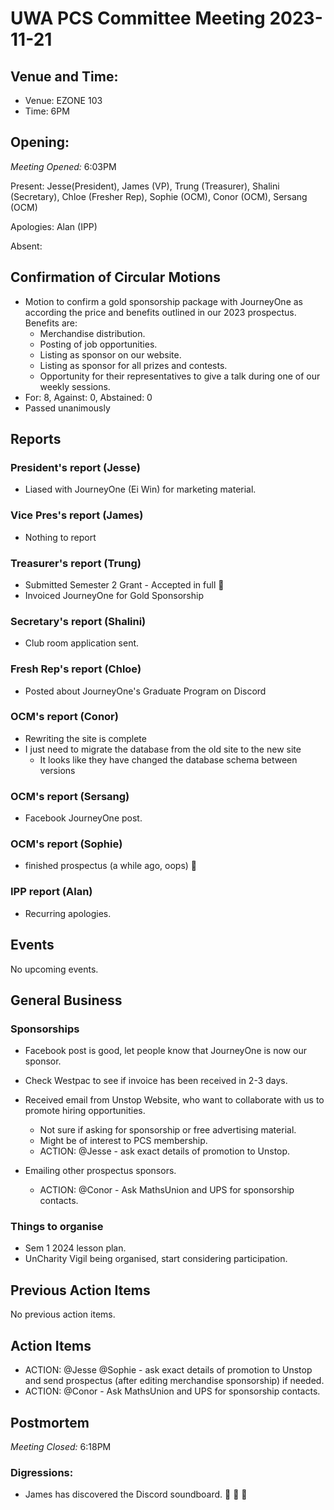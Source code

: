 # UWA PCS Committee Meeting 2023-11-21

## Venue and Time:
- Venue: EZONE 103
- Time: 6PM

## Opening:

_Meeting Opened:_ 6:03PM

Present: Jesse(President), James (VP), Trung (Treasurer), Shalini (Secretary), Chloe (Fresher Rep), Sophie (OCM), Conor (OCM), Sersang (OCM)

Apologies: Alan (IPP)

Absent: 

## Confirmation of Circular Motions
- Motion to confirm a gold sponsorship package with JourneyOne as according the price and benefits outlined in our 2023 prospectus. Benefits are:
    * Merchandise distribution.
    * Posting of job opportunities.
    * Listing as sponsor on our website.
    * Listing as sponsor for all prizes and contests.
    * Opportunity for their representatives to give a talk during one of our weekly sessions.
- For: 8, Against: 0, Abstained: 0
- Passed unanimously

## Reports

### President's report (Jesse)
- Liased with JourneyOne (Ei Win) for marketing material.

### Vice Pres's report (James)
- Nothing to report

### Treasurer's report (Trung)
- Submitted Semester 2 Grant - Accepted in full 🥳
- Invoiced JourneyOne for Gold Sponsorship 

### Secretary's report (Shalini)
- Club room application sent.

### Fresh Rep's report (Chloe)
- Posted about JourneyOne's Graduate Program on Discord

### OCM's report (Conor)
- Rewriting the site is complete
- I just need to migrate the database from the old site to the new site
    - It looks like they have changed the database schema between versions

### OCM's report (Sersang)
- Facebook JourneyOne post.

### OCM's report (Sophie)
- finished prospectus (a while ago, oops) :clap: 

### IPP report (Alan)
- Recurring apologies.


## Events
No upcoming events.

## General Business
### Sponsorships
- Facebook post is good, let people know that JourneyOne is now our sponsor.
- Check Westpac to see if invoice has been received in 2-3 days.
- Received email from Unstop Website, who want to collaborate with us to promote hiring opportunities.
    - Not sure if asking for sponsorship or free advertising material.
    - Might be of interest to PCS membership.
    - ACTION: @Jesse - ask exact details of promotion to Unstop.

- Emailing other prospectus sponsors.
    - ACTION: @Conor - Ask MathsUnion and UPS for sponsorship contacts.

### Things to organise
- Sem 1 2024 lesson plan.
- UnCharity Vigil being organised, start considering participation.

## Previous Action Items
No previous action items.

## Action Items
* ACTION: @Jesse @Sophie - ask exact details of promotion to Unstop and send prospectus (after editing merchandise sponsorship) if needed.
* ACTION: @Conor - Ask MathsUnion and UPS for sponsorship contacts.

## Postmortem

_Meeting Closed:_ 6:18PM

### Digressions: 
- James has discovered the Discord soundboard. :clap: :clap: :clap: 
